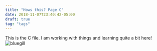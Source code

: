 ```yaml
---
title: "Hows this? Page C"
date: 2018-11-07T23:40:42-05:00
draft: true
tag: "tags"
---
```


This is the C file. I am working with things and learning quite a bit here! 
![bluegill](/images/bluegill.jpg#thumbnail)